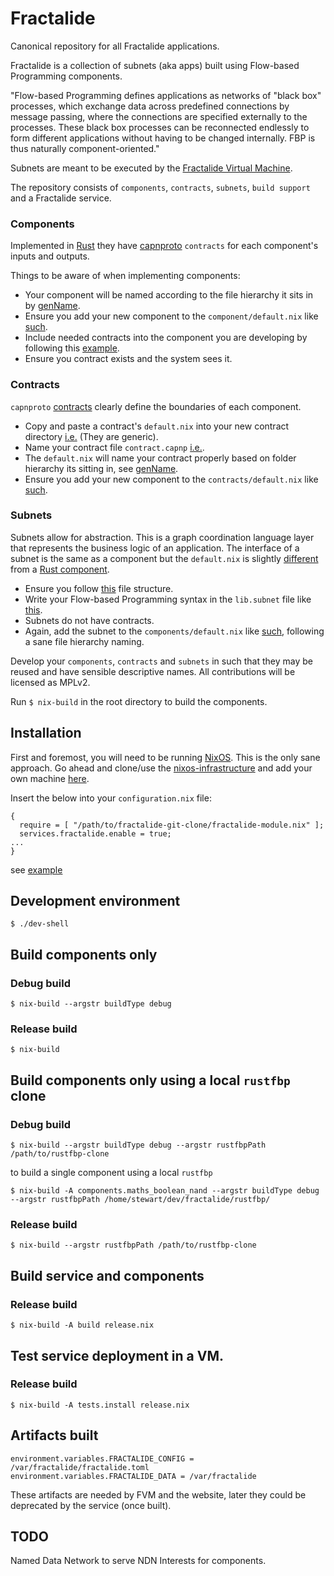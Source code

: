 # Fractalide
Canonical repository for all Fractalide applications.

Fractalide is a collection of subnets (aka apps) built using Flow-based Programming components.

"Flow-based Programming defines applications as networks of "black box" processes, which exchange data across predefined connections by message passing, where the connections are specified externally to the processes. These black box processes can be reconnected endlessly to form different applications without having to be changed internally. FBP is thus naturally component-oriented."

Subnets are meant to be executed by the [Fractalide Virtual Machine](https://github.com/fractalide/fvm).

The repository consists of `components`, `contracts`, `subnets`, `build support` and a Fractalide service.

### Components
Implemented in [Rust](https://www.rust-lang.org/) they have [capnproto](https://capnproto.org/) `contracts` for each component's inputs and outputs.

Things to be aware of when implementing components:
* Your component will be named according to the file hierarchy it sits in by [genName](https://github.com/sjmackenzie/fractalide/blob/component-compilation/components/maths/number/add/default.nix#L4).
* Ensure you add your new component to the `component/default.nix` like [such](https://github.com/sjmackenzie/fractalide/blob/component-compilation/components/default.nix#L6).
* Include needed contracts into the component you are developing by following this [example](https://github.com/fractalide/fractalide/blob/master/components/maths/number/add/default.nix#L6).
* Ensure you contract exists and the system sees it.

### Contracts
`capnproto` [contracts](https://github.com/fractalide/fractalide/blob/master/contracts/maths/boolean/contract.capnp) clearly define the boundaries of each component.

* Copy and paste a contract's `default.nix` into your new contract directory [i.e.](https://github.com/sjmackenzie/fractalide/blob/component-compilation/contracts/maths/boolean/default.nix) (They are generic).
* Name your contract file `contract.capnp` [i.e.](https://github.com/sjmackenzie/fractalide/tree/component-compilation/contracts/maths/boolean).
* The `default.nix` will name your contract properly based on folder hierarchy its sitting in, see [genName](https://github.com/sjmackenzie/fractalide/blob/component-compilation/contracts/maths/boolean/default.nix#L4).
* Ensure you add your new component to the `contracts/default.nix` like [such](https://github.com/sjmackenzie/fractalide/blob/component-compilation/contracts/default.nix#L6).

### Subnets

Subnets allow for abstraction. This is a graph coordination language layer that represents the business logic of an application. The interface of a subnet is the same as a component but the `default.nix` is slightly [different](https://github.com/sjmackenzie/fractalide/blob/component-compilation/components/maths/boolean/not/default.nix#L3) from a [Rust component](https://github.com/sjmackenzie/fractalide/blob/component-compilation/components/maths/boolean/nand/default.nix#L3).

* Ensure you follow [this](https://github.com/sjmackenzie/fractalide/tree/component-compilation/components/maths/boolean/not) file structure.
* Write your Flow-based Programming syntax in the `lib.subnet` file like [this](https://github.com/sjmackenzie/fractalide/blob/component-compilation/components/maths/boolean/not/lib.subnet).
* Subnets do not have contracts.
* Again, add the subnet to the `components/default.nix` like [such](https://github.com/sjmackenzie/fractalide/blob/component-compilation/contracts/default.nix#L6), following a sane file hierarchy naming.

Develop your `components`, `contracts` and `subnets` in such that they may be reused and have sensible descriptive names. All contributions will be licensed as MPLv2.

Run `$ nix-build` in the root directory to build the components.

## Installation

First and foremost, you will need to be running [NixOS](http://nixos.org/). This is the only sane approach. Go ahead and clone/use the [nixos-infrastructure](https://github.com/fractalide/nixos-infrastructure) and add your own machine [here](https://github.com/fractalide/nixos-infrastructure/tree/master/machines).

Insert the below into your `configuration.nix` file:

```
{
  require = [ "/path/to/fractalide-git-clone/fractalide-module.nix" ];
  services.fractalide.enable = true;
...
}

```
see [example](https://github.com/sjmackenzie/nixos-infrastructure/blob/master/machines/rivergod.nix#L2-L7)

## Development environment

`$ ./dev-shell`

## Build components only

### Debug build

`$ nix-build --argstr buildType debug`

### Release build

`$ nix-build`

## Build components only using a local `rustfbp` clone

### Debug build

`$ nix-build --argstr buildType debug --argstr rustfbpPath /path/to/rustfbp-clone`

to build a single component using a local `rustfbp`

`$ nix-build -A components.maths_boolean_nand --argstr buildType debug --argstr rustfbpPath /home/stewart/dev/fractalide/rustfbp/`

### Release build

`$ nix-build --argstr rustfbpPath /path/to/rustfbp-clone`

## Build service and components

### Release build

`$ nix-build -A build release.nix`

## Test service deployment in a VM.

### Release build

`$ nix-build -A tests.install release.nix`

## Artifacts built
```
environment.variables.FRACTALIDE_CONFIG = /var/fractalide/fractalide.toml
environment.variables.FRACTALIDE_DATA = /var/fractalide
```

These artifacts are needed by FVM and the website, later they could be deprecated by the service (once built).

## TODO
Named Data Network to serve NDN Interests for components.
